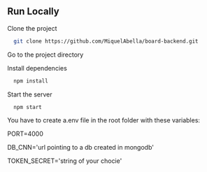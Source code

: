 
## Run Locally

Clone the project

```bash
  git clone https://github.com/MiquelAbella/board-backend.git
```

Go to the project directory

Install dependencies

```bash
  npm install
```

Start the server

```bash
  npm start
```
You have to create a.env file in the root folder with these variables:

PORT=4000

DB_CNN='url pointing to a db created in mongodb'

TOKEN_SECRET='string of your chocie'
